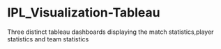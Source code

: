# IPL_Visualization-Tableau
Three distinct tableau dashboards displaying the match statistics,player statistics and team statistics
